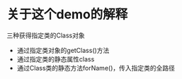 # 关于这个demo的解释
三种获得指定类的Class对象

- 通过指定类对象的getClass()方法
- 通过指定类的静态属性class
- 通过Class类的静态方法forName()，传入指定类的全路径